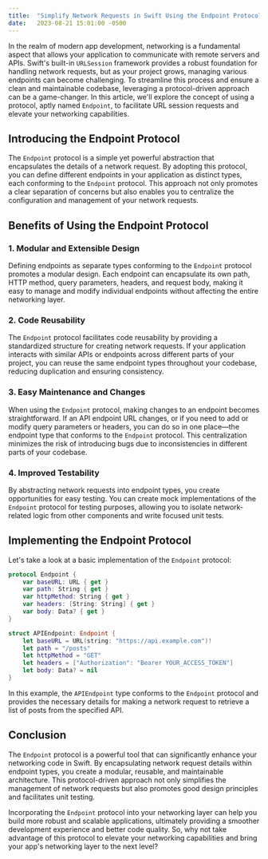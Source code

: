 ```yaml
---
title:  "Simplify Network Requests in Swift Using the Endpoint Protocol"
date:   2023-08-21 15:01:00 -0500
---
```


In the realm of modern app development, networking is a fundamental aspect that allows your application to communicate with remote servers and APIs. Swift's built-in `URLSession` framework provides a robust foundation for handling network requests, but as your project grows, managing various endpoints can become challenging. To streamline this process and ensure a clean and maintainable codebase, leveraging a protocol-driven approach can be a game-changer. In this article, we'll explore the concept of using a protocol, aptly named `Endpoint`, to facilitate URL session requests and elevate your networking capabilities.

## Introducing the Endpoint Protocol

The `Endpoint` protocol is a simple yet powerful abstraction that encapsulates the details of a network request. By adopting this protocol, you can define different endpoints in your application as distinct types, each conforming to the `Endpoint` protocol. This approach not only promotes a clear separation of concerns but also enables you to centralize the configuration and management of your network requests.

## Benefits of Using the Endpoint Protocol

### 1. **Modular and Extensible Design**

Defining endpoints as separate types conforming to the `Endpoint` protocol promotes a modular design. Each endpoint can encapsulate its own path, HTTP method, query parameters, headers, and request body, making it easy to manage and modify individual endpoints without affecting the entire networking layer.

### 2. **Code Reusability**

The `Endpoint` protocol facilitates code reusability by providing a standardized structure for creating network requests. If your application interacts with similar APIs or endpoints across different parts of your project, you can reuse the same endpoint types throughout your codebase, reducing duplication and ensuring consistency.

### 3. **Easy Maintenance and Changes**

When using the `Endpoint` protocol, making changes to an endpoint becomes straightforward. If an API endpoint URL changes, or if you need to add or modify query parameters or headers, you can do so in one place—the endpoint type that conforms to the `Endpoint` protocol. This centralization minimizes the risk of introducing bugs due to inconsistencies in different parts of your codebase.

### 4. **Improved Testability**

By abstracting network requests into endpoint types, you create opportunities for easy testing. You can create mock implementations of the `Endpoint` protocol for testing purposes, allowing you to isolate network-related logic from other components and write focused unit tests.

## Implementing the Endpoint Protocol

Let's take a look at a basic implementation of the `Endpoint` protocol:

```swift
protocol Endpoint {
    var baseURL: URL { get }
    var path: String { get }
    var httpMethod: String { get }
    var headers: [String: String] { get }
    var body: Data? { get }
}

struct APIEndpoint: Endpoint {
    let baseURL = URL(string: "https://api.example.com")!
    let path = "/posts"
    let httpMethod = "GET"
    let headers = ["Authorization": "Bearer YOUR_ACCESS_TOKEN"]
    let body: Data? = nil
}
```

In this example, the `APIEndpoint` type conforms to the `Endpoint` protocol and provides the necessary details for making a network request to retrieve a list of posts from the specified API.

## Conclusion

The `Endpoint` protocol is a powerful tool that can significantly enhance your networking code in Swift. By encapsulating network request details within endpoint types, you create a modular, reusable, and maintainable architecture. This protocol-driven approach not only simplifies the management of network requests but also promotes good design principles and facilitates unit testing.

Incorporating the `Endpoint` protocol into your networking layer can help you build more robust and scalable applications, ultimately providing a smoother development experience and better code quality. So, why not take advantage of this protocol to elevate your networking capabilities and bring your app's networking layer to the next level?
